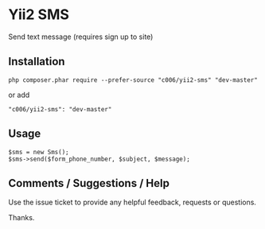 Yii2  SMS
===================

Send text message (requires sign up to site)


Installation
------------


```
php composer.phar require --prefer-source "c006/yii2-sms" "dev-master"
```

or add

```
"c006/yii2-sms": "dev-master"
```


Usage
-----


>
    $sms = new Sms();
    $sms->send($form_phone_number, $subject, $message);



Comments / Suggestions / Help
--------------------

Use the issue ticket to provide any helpful feedback, requests or questions.

Thanks.


